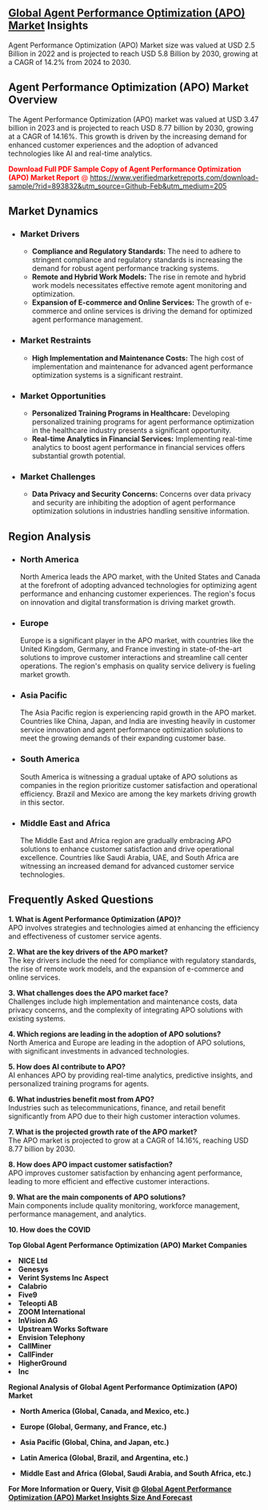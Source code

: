 <h2><a href="https://www.verifiedmarketreports.com/download-sample/?rid=893832&amp;utm_source=Github&amp;utm_medium=205" target="_blank">Global Agent Performance Optimization (APO) Market</a> Insights</h2><p>Agent Performance Optimization (APO) Market size was valued at USD 2.5 Billion in 2022 and is projected to reach USD 5.8 Billion by 2030, growing at a CAGR of 14.2% from 2024 to 2030.</p><p> <h2>Agent Performance Optimization (APO) Market Overview</h2> <p>The Agent Performance Optimization (APO) market was valued at USD 3.47 billion in 2023 and is projected to reach USD 8.77 billion by 2030, growing at a CAGR of 14.16%. This growth is driven by the increasing demand for enhanced customer experiences and the adoption of advanced technologies like AI and real-time analytics. </p> <p><p><span class=""><span style="color: #ff0000;"><strong>Download Full PDF Sample Copy of Agent Performance Optimization (APO) Market Report</strong> @ </span><a href="https://www.verifiedmarketreports.com/download-sample/?rid=893832&amp;utm_source=Github-Feb&amp;utm_medium=205" target="_blank">https://www.verifiedmarketreports.com/download-sample/?rid=893832&amp;utm_source=Github-Feb&amp;utm_medium=205</a></span></p></p> <h2>Market Dynamics</h2> <ul> <li><h3>Market Drivers</h3> <ul> <li><strong>Compliance and Regulatory Standards:</strong> The need to adhere to stringent compliance and regulatory standards is increasing the demand for robust agent performance tracking systems. </li> <li><strong>Remote and Hybrid Work Models:</strong> The rise in remote and hybrid work models necessitates effective remote agent monitoring and optimization. </li> <li><strong>Expansion of E-commerce and Online Services:</strong> The growth of e-commerce and online services is driving the demand for optimized agent performance management. </li> </ul> </li> <li><h3>Market Restraints</h3> <ul> <li><strong>High Implementation and Maintenance Costs:</strong> The high cost of implementation and maintenance for advanced agent performance optimization systems is a significant restraint. </li> </ul> </li> <li><h3>Market Opportunities</h3> <ul> <li><strong>Personalized Training Programs in Healthcare:</strong> Developing personalized training programs for agent performance optimization in the healthcare industry presents a significant opportunity. </li> <li><strong>Real-time Analytics in Financial Services:</strong> Implementing real-time analytics to boost agent performance in financial services offers substantial growth potential. </li> </ul> </li> <li><h3>Market Challenges</h3> <ul> <li><strong>Data Privacy and Security Concerns:</strong> Concerns over data privacy and security are inhibiting the adoption of agent performance optimization solutions in industries handling sensitive information. </li> </ul> </li> </ul> <h2>Region Analysis</h2> <ul> <li><h3>North America</h3> <p>North America leads the APO market, with the United States and Canada at the forefront of adopting advanced technologies for optimizing agent performance and enhancing customer experiences. The region's focus on innovation and digital transformation is driving market growth. </p> </li> <li><h3>Europe</h3> <p>Europe is a significant player in the APO market, with countries like the United Kingdom, Germany, and France investing in state-of-the-art solutions to improve customer interactions and streamline call center operations. The region's emphasis on quality service delivery is fueling market growth. </p> </li> <li><h3>Asia Pacific</h3> <p>The Asia Pacific region is experiencing rapid growth in the APO market. Countries like China, Japan, and India are investing heavily in customer service innovation and agent performance optimization solutions to meet the growing demands of their expanding customer base. </p> </li> <li><h3>South America</h3> <p>South America is witnessing a gradual uptake of APO solutions as companies in the region prioritize customer satisfaction and operational efficiency. Brazil and Mexico are among the key markets driving growth in this sector. </p> </li> <li><h3>Middle East and Africa</h3> <p>The Middle East and Africa region are gradually embracing APO solutions to enhance customer satisfaction and drive operational excellence. Countries like Saudi Arabia, UAE, and South Africa are witnessing an increased demand for advanced customer service technologies. </p> </li> </ul> <h2>Frequently Asked Questions</h2> <p><strong>1. What is Agent Performance Optimization (APO)?</strong><br>APO involves strategies and technologies aimed at enhancing the efficiency and effectiveness of customer service agents. </p> <p><strong>2. What are the key drivers of the APO market?</strong><br>The key drivers include the need for compliance with regulatory standards, the rise of remote work models, and the expansion of e-commerce and online services. </p> <p><strong>3. What challenges does the APO market face?</strong><br>Challenges include high implementation and maintenance costs, data privacy concerns, and the complexity of integrating APO solutions with existing systems. </p> <p><strong>4. Which regions are leading in the adoption of APO solutions?</strong><br>North America and Europe are leading in the adoption of APO solutions, with significant investments in advanced technologies. </p> <p><strong>5. How does AI contribute to APO?</strong><br>AI enhances APO by providing real-time analytics, predictive insights, and personalized training programs for agents. </p> <p><strong>6. What industries benefit most from APO?</strong><br>Industries such as telecommunications, finance, and retail benefit significantly from APO due to their high customer interaction volumes. </p> <p><strong>7. What is the projected growth rate of the APO market?</strong><br>The APO market is projected to grow at a CAGR of 14.16%, reaching USD 8.77 billion by 2030. </p> <p><strong>8. How does APO impact customer satisfaction?</strong><br>APO improves customer satisfaction by enhancing agent performance, leading to more efficient and effective customer interactions. </p> <p><strong>9. What are the main components of APO solutions?</strong><br>Main components include quality monitoring, workforce management, performance management, and analytics. </p> <p><strong>10. How does the COVID</p><p><strong>Top Global Agent Performance Optimization (APO) Market Companies</strong></p><div data-test-id=""><p><li>NICE Ltd</li><li> Genesys</li><li> Verint Systems Inc Aspect</li><li> Calabrio</li><li> Five9</li><li> Teleopti AB</li><li> ZOOM International</li><li> InVision AG</li><li> Upstream Works Software</li><li> Envision Telephony</li><li> CallMiner</li><li> CallFinder</li><li> HigherGround</li><li> Inc</li></p><div><strong>Regional Analysis of&nbsp;Global Agent Performance Optimization (APO) Market</strong></div><ul><li dir="ltr"><p dir="ltr">North America&nbsp;(Global, Canada, and Mexico, etc.)</p></li><li dir="ltr"><p dir="ltr">Europe (Global, Germany, and France, etc.)</p></li><li dir="ltr"><p dir="ltr">Asia Pacific&nbsp;(Global, China, and Japan, etc.)</p></li><li dir="ltr"><p dir="ltr">Latin America&nbsp;(Global, Brazil, and Argentina, etc.)</p></li><li dir="ltr">Middle East and Africa&nbsp;(Global, Saudi Arabia, and South Africa, etc.)</li></ul><p><strong>For More Information or Query, Visit @&nbsp;</strong><strong><a href="https://www.verifiedmarketreports.com/product/agent-performance-optimization-apo-market/?utm_source=Github&amp;utm_medium=205" target="_blank">Global Agent Performance Optimization (APO) Market Insights Size And Forecast</a></strong></p></div>
